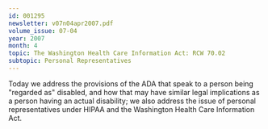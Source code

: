 ```yaml
---
id: 001295
newsletter: v07n04apr2007.pdf
volume_issue: 07-04
year: 2007
month: 4
topic: The Washington Health Care Information Act: RCW 70.02
subtopic: Personal Representatives
---
```


Today we address the provisions of the ADA that speak to a person being "regarded as" disabled, and how that may have similar legal implications as a person having an actual disability; we also address the issue of personal representatives under HIPAA and the Washington Health Care Information Act.